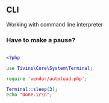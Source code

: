 
## CLI

Working with command line interpreter


### Have to make a pause?

<pre><code><span style="color: #000000">
<span style="color: #0000BB">&lt;?php<br /><br /></span><span style="color: #007700">use&nbsp;</span><span style="color: #0000BB">Tivins\Core\System\Terminal</span><span style="color: #007700">;<br /><br />require&nbsp;</span><span style="color: #DD0000">'vendor/autoload.php'</span><span style="color: #007700">;<br /><br /></span><span style="color: #0000BB">Terminal</span><span style="color: #007700">::</span><span style="color: #0000BB">sleep</span><span style="color: #007700">(</span><span style="color: #0000BB">3</span><span style="color: #007700">);<br />echo&nbsp;</span><span style="color: #DD0000">"Done.\r\n"</span><span style="color: #007700">;</span>
</span>
</code></pre>
<div class="asciinema" data-cast="SystemTerminalSleep.cast"></div>